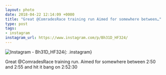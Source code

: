 ```yaml
---
layout: photo
date: 2018-04-22 12:14:09 +0000
title: "Great @ComradesRace training run Aimed for somewhere between…"
type: post
tags:
- instagram
instagram_url: https://www.instagram.com/p/Bh31D_HF324/
---
```


![Instagram - Bh31D_HF324](https://gonefora.run/img/Bh31D_HF324.jpg){: .instagram}

Great @ComradesRace training run. Aimed for somewhere between 2:50 and 2:55 and hit it bang on 2:52:30 
